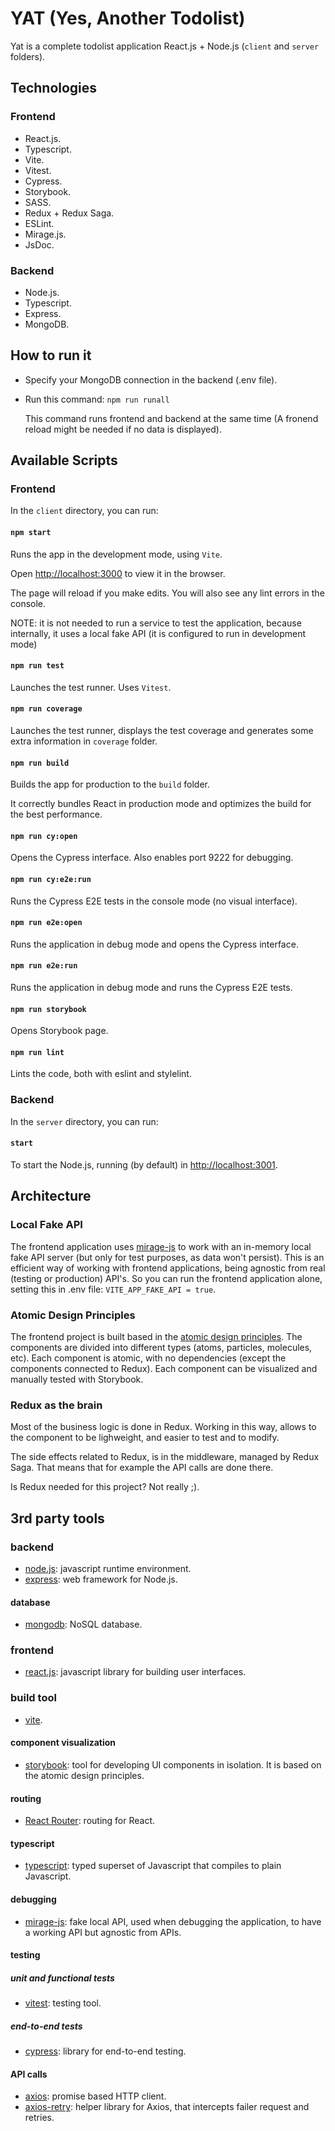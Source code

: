 # YAT (Yes, Another Todolist)

Yat is a complete todolist application React.js + Node.js (`client` and `server` folders).

## Technologies

### Frontend

- React.js.
- Typescript.
- Vite.
- Vitest.
- Cypress.
- Storybook.
- SASS.
- Redux + Redux Saga.
- ESLint.
- Mirage.js.
- JsDoc.

### Backend

- Node.js.
- Typescript.
- Express.
- MongoDB.

## How to run it

- Specify your MongoDB connection in the backend (.env file).
- Run this command:
  `npm run runall`

  This command runs frontend and backend at the same time (A fronend reload might be needed if no data is displayed).

## Available Scripts

### Frontend

In the `client` directory, you can run:

#### `npm start`

Runs the app in the development mode, using `Vite`.

Open [http://localhost:3000](http://localhost:3000) to view it in the browser.

The page will reload if you make edits.
You will also see any lint errors in the console.

NOTE: it is not needed to run a service to test the application, because internally, it uses a local fake API (it is configured to run in development mode)

#### `npm run test`

Launches the test runner. Uses `Vitest`.

#### `npm run coverage`

Launches the test runner, displays the test coverage and generates some extra information in `coverage` folder.

#### `npm run build`

Builds the app for production to the `build` folder.

It correctly bundles React in production mode and optimizes the build for the best performance.

#### `npm run cy:open`

Opens the Cypress interface. Also enables port 9222 for debugging.

#### `npm run cy:e2e:run`

Runs the Cypress E2E tests in the console mode (no visual interface).

#### `npm run e2e:open`

Runs the application in debug mode and opens the Cypress interface.

#### `npm run e2e:run`

Runs the application in debug mode and runs the Cypress E2E tests.

#### `npm run storybook`

Opens Storybook page.

#### `npm run lint`

Lints the code, both with eslint and stylelint.

### Backend

In the `server` directory, you can run:

#### `start`

To start the Node.js, running (by default) in [http://localhost:3001](http://localhost:3001).

## Architecture

### Local Fake API

The frontend application uses [mirage-js](https://miragejs.com/) to work with an in-memory local fake API server (but only for test purposes, as data won't persist). This is an efficient way of working with frontend applications, being agnostic from real (testing or production) API's. So you can run the frontend application alone, setting this in .env file: `VITE_APP_FAKE_API = true`.

### Atomic Design Principles

The frontend project is built based in the [atomic design principles](https://bradfrost.com/blog/post/atomic-web-design/). The components are divided into different types (atoms, particles, molecules, etc). Each component is atomic, with no dependencies (except the components connected to Redux). Each component can be visualized and manually tested with Storybook.

### Redux as the brain

Most of the business logic is done in Redux. Working in this way, allows to the component to be lighweight, and easier to test and to modify.

The side effects related to Redux, is in the middleware, managed by Redux Saga. That means that for example the API calls are done there.

Is Redux needed for this project? Not really ;).

## 3rd party tools

### backend

- [node.js](https://nodejs.org/): javascript runtime environment.
- [express](https://expressjs.com/): web framework for Node.js.

#### database

- [mongodb](https://www.mongodb.com/): NoSQL database.

### frontend

- [react.js](https://reactjs.org/): javascript library for building user interfaces.

### build tool

- [vite](https://vitejs.dev/).

#### component visualization

- [storybook](https://storybook.js.org/): tool for developing UI components in isolation. It is based on the atomic design principles.

#### routing

- [React Router](https://reactrouter.com/web/guides/quick-start): routing for React.

#### typescript

- [typescript](https://www.typescriptlang.org/): typed superset of Javascript that compiles to plain Javascript.

#### debugging

- [mirage-js](https://miragejs.com/): fake local API, used when debugging the application, to have a working API but agnostic from APIs.

#### testing

##### unit and functional tests

- [vitest](https://vitest.dev/): testing tool.

##### end-to-end tests

- [cypress](https://www.cypress.io/): library for end-to-end testing.

#### API calls

-  [axios](https://github.com/axios/axios): promise based HTTP client.
-  [axios-retry](https://github.com/softonic/axios-retry): helper library for Axios, that intercepts failer request and retries.




